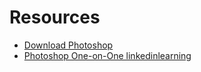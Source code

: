 # Resources

- [Download Photoshop](https://www.adobe.com/ca/creativecloud/photography/compare-plans.html?promoid=9DJJ4N49&mv=other)
- [Photoshop One-on-One linkedinlearning](https://www.linkedin.com/learning/photoshop-2020-one-on-one-fundamentals/welcome-to-one-on-one)